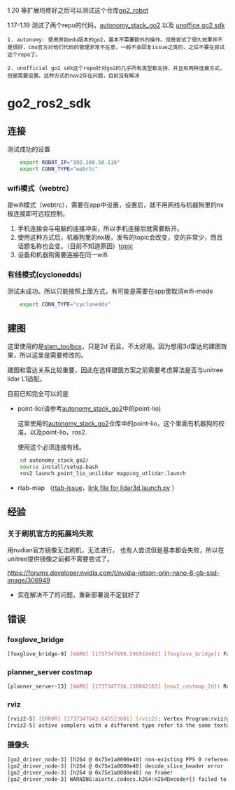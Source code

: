 1.20 等扩展坞修好之后可以测试这个仓库[go2_robot](https://github.com/Unitree-Go2-Robot/go2_robot)

1.17-1.19 测试了两个repo的代码，[autonomy_stack_go2](https://github.com/jizhang-cmu/autonomy_stack_go2) 以及
[unoffice go2 sdk](https://github.com/abizovnuralem/go2_ros2_sdk)

    1. autonomy: 使用原始edu版本的go2，基本不需要额外的操作。但是尝试了很久效果并不是很好，cmu官方对他们代码的管理非常不在意，一般不会回复issue之类的，之后不要在尝试这个repo了。

    2. unofficial go2 sdk这个repo针对go2的几乎所有类型都支持，并且有两种连接方式，但是需要设置。这种方式的nav2存在问题，目前没有解决




# go2_ros2_sdk

## 连接
测试成功的设置

```bash
    export ROBOT_IP="192.168.50.116"
    export CONN_TYPE="webrtc"
```

### wifi模式（webtrc）
是wifi模式（webtrc），需要在app中设置，设置后，就不用网线与机器狗里的nx板连接即可远程控制。
1. 手机连接会与电脑的连接冲突，所以手机连接后就需要断开。
2. 使用这种方式后，机器狗里的nx板，发布的topic会改变，变的非常少，而且话题名称也会变。（目前不知道原因）[topic](./docs/topic_log.md)
3. 设备和机器狗需要连接在同一wifi


### 有线模式(cyclonedds)
测试未成功。所以只能按照上面方式，有可能是需要在app里取消wifi-mode
```bash
    export CONN_TYPE="cyclonedds"
```

## 建图
这里使用的是[slam_toolbox](https://github.com/SteveMacenski/slam_toolbox)，只是2d 而且，不太好用。因为想用3d雷达的建图效果，所以这里是需要修改的。

建图和雷达关系比较重要，因此在选择建图方案之前需要考虑算法是否与unitree lidar L1适配。

目前已知完全可以的是

- point-lio(请参考[autonomy_stack_go2](https://github.com/jizhang-cmu/autonomy_stack_go2)中的point-lio)

    这里使用的[autonomy_stack_go2](https://github.com/jizhang-cmu/autonomy_stack_go2)仓库中的point-lio，这个里面有机器狗的校准，以及point-lio，ros2.

    使用这个必须连接有线。

```bash
    cd autonomy_stack_go2/
    source install/setup.bash
    ros2 launch point_lio_unilidar mapping_utlidar.launch 
```

- rtab-map （[rtab-issue](https://github.com/introlab/rtabmap/issues/1433#issuecomment-2601047425)，[link file for lidar3d.launch.py](https://github.com/introlab/rtabmap_ros/blob/ros2/rtabmap_examples/launch/lidar3d.launch.py) ）


## 经验

### 关于刷机官方的拓展坞失败
用nvdian官方镜像无法刷机，无法进行，
也有人尝试但是基本都会失败，所以在unitree提供镜像之前都不需要尝试了。

https://forums.developer.nvidia.com/t/nvidia-jetson-orin-nano-8-gb-ssd-image/306949



- 实在解决不了的问题，重新部署说不定就好了


## 错误
### foxglove_bridge

```bash
[foxglove_bridge-9] [WARN] [1737347698.596910461] [foxglove_bridge]: Failed to add channel for topic "/qt_add_node" (unitree_interfaces/msg/QtNode): package 'unitree_interfaces' not found, searching: [/home/c/ros2_ws/install/go2_robot_sdk, /home/c/ros2_ws/install/unitree_go, /home/c/ros2_ws/install/go2_interfaces, /home/c/ros2_ws/install/coco_detector, /home/c/autonomy_stack_go2/install/waypoint_rviz_plugin, /home/c/autonomy_stack_go2/install/waypoint_example, /home/c/autonomy_stack_go2/install/visualization_tools, /home/c/autonomy_stack_go2/install/graph_decoder, /home/c/autonomy_stack_go2/install/far_planner, /home/c/autonomy_stack_go2/install/boundary_handler, /home/c/autonomy_stack_go2/install/visibility_graph_msg, /home/c/autonomy_stack_go2/install/vehicle_simulator, /home/c/autonomy_stack_go2/install/local_planner, /home/c/autonomy_stack_go2/install/calibrate_imu, /home/c/autonomy_stack_go2/install/go2_sport_api, /home/c/autonomy_stack_go2/install/unitree_go, /home/c/autonomy_stack_go2/install/unitree_api, /home/c/autonomy_stack_go2/install/point_lio_unilidar, /home/c/autonomy_stack_go2/install/transform_sensors, /home/c/autonomy_stack_go2/install/terrain_analysis_ext, /home/c/autonomy_stack_go2/install/terrain_analysis, /home/c/autonomy_stack_go2/install/teleop_rviz_plugin_plus, /home/c/autonomy_stack_go2/install/teleop_rviz_plugin, /home/c/autonomy_stack_go2/install/sensor_scan_generation, /home/c/autonomy_stack_go2/install/ros_tcp_endpoint, /home/c/autonomy_stack_go2/install/pcd2pgm, /home/c/autonomy_stack_go2/install/goalpoint_rviz_plugin, /home/c/autonomy_stack_go2/install/go2_h264_repub, /opt/ros/humble]
```


### planner_server costmap
```bash
[planner_server-13] [WARN] [1737347716.110042163] [nav2_costmap_2d]: Robot is out of bounds of the costmap!
```


### rviz
```bash
[rviz2-5] [ERROR] [1737347843.645523601] [rviz2]: Vertex Program:rviz/glsl120/indexed_8bit_image.vert Fragment Program:rviz/glsl120/indexed_8bit_image.frag GLSL link result : 
[rviz2-5] active samplers with a different type refer to the same texture image unit

```

### 摄像头
```bash
[go2_driver_node-3] [h264 @ 0x75e1a0000e40] non-existing PPS 0 referenced
[go2_driver_node-3] [h264 @ 0x75e1a0000e40] decode_slice_header error
[go2_driver_node-3] [h264 @ 0x75e1a0000e40] no frame!
[go2_driver_node-3] WARNING:aiortc.codecs.h264:H264Decoder() failed to decode, skipping package: [Errno 1094995529] Invalid data found when processing input

```